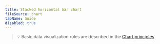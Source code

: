 ```yaml
---
title: Stacked horizontal bar chart
fileSource: chart
tabName: Guide
disabled: true
---
```


> 💡 Basic data visualization rules are described in the [Chart principles](/data-display/chart/).
